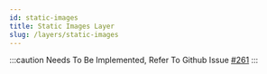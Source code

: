 ```yaml
---
id: static-images
title: Static Images Layer
slug: /layers/static-images
---
```


:::caution
Needs To Be Implemented, Refer To Github Issue [#261](https://github.com/Maps4HTML/MapML.js/issues/261)
:::

